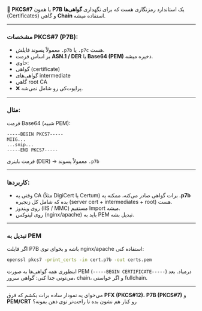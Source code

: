 
🔹 **PKCS#7** یا همون **P7B** یک استاندارد رمزنگاری هست که برای نگهداری **گواهی‌ها** (Certificates) و گاهی **Chain** استفاده میشه.

---

### مشخصات PKCS#7 (P7B):

* معمولاً پسوند فایلش `.p7b` یا `.p7c` هست.
* بر اساس فرمت **ASN.1 / DER** یا **Base64 (PEM)** ذخیره میشه.
* حاوی:
* گواهی (certificate)
* گواهی‌های intermediate
* گاهی root CA
* ❌ پرایوت‌کی رو شامل نمی‌شه.

---

### مثال:

فرمت Base64 (شبیه PEM):

```
-----BEGIN PKCS7-----
MIIG...
...snip...
-----END PKCS7-----
```

فرمت باینری (DER) → معمولاً پسوند `.p7b`

---

### کاربردها:

* وقتی یه CA (مثلاً DigiCert یا Certum) برات گواهی صادر می‌کنه، ممکنه یه **.p7b** بده که شامل کل زنجیره (server cert + intermediates + root) هست.
* روی ویندوز (IIS / MMC) مستقیم Import میشه.
* روی لینوکس (nginx/apache) باید به PEM تبدیل بشه.

---

### تبدیل به PEM

اگر فایلت P7B باشه و بخوای توی nginx/apache استفاده کنی:

```bash
openssl pkcs7 -print_certs -in cert.p7b -out certs.pem
```

اینطوری همه گواهی‌ها به صورت PEM (`-----BEGIN CERTIFICATE-----`) درمیاد.
بعد می‌تونی جدا کنی: گواهی سرور، chain، و اگر خواستی fullchain.

---

می‌خوای یه نمودار ساده برات بکشم که فرق **PFX (PKCS#12)**، **P7B (PKCS#7)** و **PEM/CRT** رو کنار هم نشون بده تا راحت‌تر توی ذهن بمونه؟
